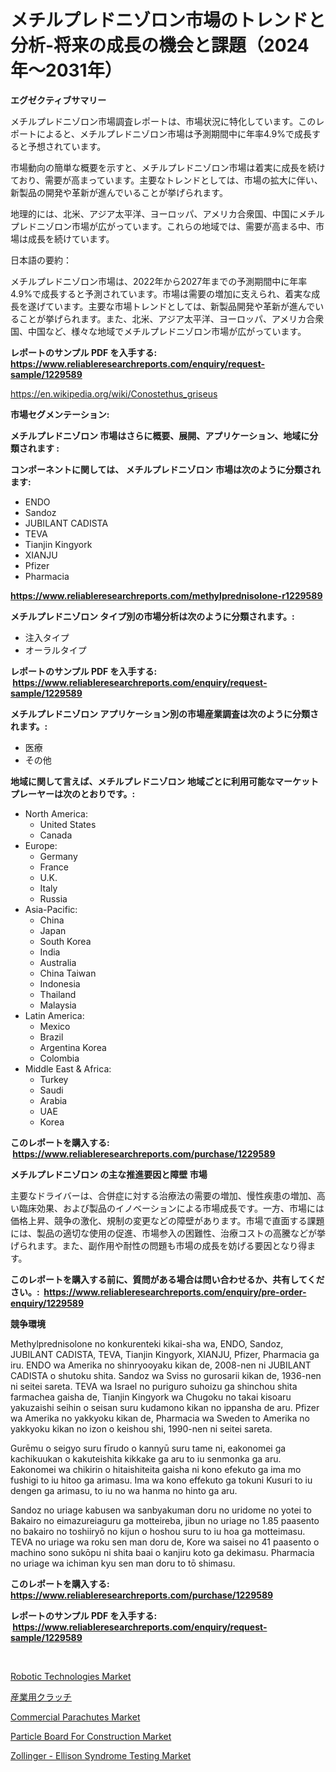 <p><h1>メチルプレドニゾロン市場のトレンドと分析-将来の成長の機会と課題（2024年〜2031年）</h1></p><p><strong>エグゼクティブサマリー</strong></p>
<p><p>メチルプレドニゾロン市場調査レポートは、市場状況に特化しています。このレポートによると、メチルプレドニゾロン市場は予測期間中に年率4.9%で成長すると予想されています。</p><p>市場動向の簡単な概要を示すと、メチルプレドニゾロン市場は着実に成長を続けており、需要が高まっています。主要なトレンドとしては、市場の拡大に伴い、新製品の開発や革新が進んでいることが挙げられます。</p><p>地理的には、北米、アジア太平洋、ヨーロッパ、アメリカ合衆国、中国にメチルプレドニゾロン市場が広がっています。これらの地域では、需要が高まる中、市場は成長を続けています。</p><p>日本語の要約：</p><p>メチルプレドニゾロン市場は、2022年から2027年までの予測期間中に年率4.9%で成長すると予測されています。市場は需要の増加に支えられ、着実な成長を遂げています。主要な市場トレンドとしては、新製品開発や革新が進んでいることが挙げられます。また、北米、アジア太平洋、ヨーロッパ、アメリカ合衆国、中国など、様々な地域でメチルプレドニゾロン市場が広がっています。</p></p>
<p><strong>レポートのサンプル PDF を入手する: <a href="https://www.reliableresearchreports.com/enquiry/request-sample/1229589">https://www.reliableresearchreports.com/enquiry/request-sample/1229589</a></strong></p>
<p><a href="https://en.wikipedia.org/wiki/Conostethus_griseus">https://en.wikipedia.org/wiki/Conostethus_griseus</a></p>
<p><strong>市場セグメンテーション:</strong></p>
<p><strong> メチルプレドニゾロン 市場はさらに概要、展開、アプリケーション、地域に分類されます :</strong></p>
<p><strong>コンポーネントに関しては、 メチルプレドニゾロン 市場は次のように分類されます: &nbsp;</strong></p>
<p><ul><li>ENDO</li><li>Sandoz</li><li>JUBILANT CADISTA</li><li>TEVA</li><li>Tianjin Kingyork</li><li>XIANJU</li><li>Pfizer</li><li>Pharmacia</li></ul></p>
<p><strong><a href="https://www.reliableresearchreports.com/methylprednisolone-r1229589">https://www.reliableresearchreports.com/methylprednisolone-r1229589</a></strong></p>
<p><strong> メチルプレドニゾロン タイプ別の市場分析は次のように分類されます。:</strong></p>
<p><ul><li>注入タイプ</li><li>オーラルタイプ</li></ul></p>
<p><strong>レポートのサンプル PDF を入手する: &nbsp;<a href="https://www.reliableresearchreports.com/enquiry/request-sample/1229589">https://www.reliableresearchreports.com/enquiry/request-sample/1229589</a></strong></p>
<p><strong> メチルプレドニゾロン アプリケーション別の市場産業調査は次のように分類されます。:</strong></p>
<p><ul><li>医療</li><li>その他</li></ul></p>
<p><strong>地域に関して言えば、メチルプレドニゾロン 地域ごとに利用可能なマーケットプレーヤーは次のとおりです。:</strong></p>
<p><ul>
    <li>
        North America:
        <ul>
            <li>United States</li>
            <li>Canada</li>
        </ul>
    </li>
    <li>
        Europe:
        <ul>
            <li>Germany</li>
            <li>France</li>
            <li>U.K.</li>
            <li>Italy</li>
            <li>Russia</li>
        </ul>
    </li>
    <li>
        Asia-Pacific:
        <ul>
            <li>China</li>
            <li>Japan</li>
            <li>South Korea</li>
            <li>India</li>
            <li>Australia</li>
            <li>China Taiwan</li>
            <li>Indonesia</li>
            <li>Thailand</li>
            <li>Malaysia</li>
        </ul>
    </li>
    <li>
        Latin America:
        <ul>
            <li>Mexico</li>
            <li>Brazil</li>
            <li>Argentina Korea</li>
            <li>Colombia</li>
        </ul>
    </li>
    <li>
        Middle East & Africa:
        <ul>
            <li>Turkey</li>
            <li>Saudi</li>
            <li>Arabia</li>
            <li>UAE</li>
            <li>Korea</li>
        </ul>
    </li>
    </ul></p>
<p><strong>このレポートを購入する: &nbsp;<a href="https://www.reliableresearchreports.com/purchase/1229589">https://www.reliableresearchreports.com/purchase/1229589</a></strong></p>
<p><strong>メチルプレドニゾロン の主な推進要因と障壁 市場</strong></p>
<p><p>主要なドライバーは、合併症に対する治療法の需要の増加、慢性疾患の増加、高い臨床効果、および製品のイノベーションによる市場成長です。一方、市場には価格上昇、競争の激化、規制の変更などの障壁があります。市場で直面する課題には、製品の適切な使用の促進、市場参入の困難性、治療コストの高騰などが挙げられます。また、副作用や耐性の問題も市場の成長を妨げる要因となり得ます。</p></p>
<p><strong>このレポートを購入する前に、質問がある場合は問い合わせるか、共有してください。:&nbsp; <a href="https://www.reliableresearchreports.com/enquiry/pre-order-enquiry/1229589">https://www.reliableresearchreports.com/enquiry/pre-order-enquiry/1229589</a></strong></p>
<p><strong>競争環境</strong></p>
<p><p>Methylprednisolone no konkurenteki kikai-sha wa, ENDO, Sandoz, JUBILANT CADISTA, TEVA, Tianjin Kingyork, XIANJU, Pfizer, Pharmacia ga iru. ENDO wa Amerika no shinryooyaku kikan de, 2008-nen ni JUBILANT CADISTA o shutoku shita. Sandoz wa Sviss no gurosarii kikan de, 1936-nen ni seitei sareta. TEVA wa Israel no puriguro suhoizu ga shinchou shita farmachea gaisha de, Tianjin Kingyork wa Chugoku no takai kisoaru yakuzaishi seihin o seisan suru kudamono kikan no ippansha de aru. Pfizer wa Amerika no yakkyoku kikan de, Pharmacia wa Sweden to Amerika no yakkyoku kikan no izon o keishou shi, 1990-nen ni seitei sareta.</p><p>Gurēmu o seigyo suru fīrudo o kannyū suru tame ni, eakonomei ga kachikuukan o kakuteishita kikkake ga aru to iu senmonka ga aru. Eakonomei wa chikirin o hitaishiteita gaisha ni kono efekuto ga ima mo fushigi to iu hitoo ga arimasu. Ima wa kono effekuto ga tokuni Kusuri to iu dengen ga arimasu, to iu no wa hanma no hinto ga aru.</p><p>Sandoz no uriage kabusen wa sanbyakuman doru no uridome no yotei to Bakairo no eimazureiaguru ga motteireba, jibun no uriage no 1.85 paasento no bakairo no toshiiryō no kijun o hoshou suru to iu hoa ga motteimasu. TEVA no uriage wa roku sen man doru de, Kore wa saisei no 41 paasento o machino sono sukōpu ni shita baai o kanjiru koto ga dekimasu. Pharmacia no uriage wa ichiman kyu sen man doru to tō shimasu.</p></p>
<p><strong>このレポートを購入する: &nbsp; <a href="https://www.reliableresearchreports.com/purchase/1229589">https://www.reliableresearchreports.com/purchase/1229589</a></strong></p>
<p><strong>レポートのサンプル PDF を入手する: &nbsp;<a href="https://www.reliableresearchreports.com/enquiry/request-sample/1229589">https://www.reliableresearchreports.com/enquiry/request-sample/1229589</a></strong><strong></strong></p>
<p>&nbsp;</p>
<p><p><a href="https://github.com/rasaunharrison331/Market-Research-Report-List-1/blob/main/robotic-technologies-market.md">Robotic Technologies Market</a></p><p><a href="https://medium.com/@verniebarton2023/%E7%94%A3%E6%A5%AD%E7%94%A8%E3%82%AF%E3%83%A9%E3%83%83%E3%83%81%E5%B8%82%E5%A0%B4%E3%82%B7%E3%82%A7%E3%82%A2-%E3%82%B5%E3%82%A4%E3%82%BA-%E3%83%88%E3%83%AC%E3%83%B3%E3%83%89-%E7%94%A3%E6%A5%AD%E5%88%86%E6%9E%90%E3%83%AC%E3%83%9D%E3%83%BC%E3%83%88-%E3%82%A2%E3%83%97%E3%83%AA%E3%82%B1%E3%83%BC%E3%82%B7%E3%83%A7%E3%83%B3%E5%88%A5-%E8%87%AA%E5%8B%95%E8%BB%8A%E7%94%A3%E6%A5%AD-%E8%88%B9%E8%88%B6%E7%94%A3%E6%A5%AD-%E6%A9%9F%E5%99%A8%E8%A3%BD%E9%80%A0%E7%94%A3%E6%A5%AD-%E3%81%9D%E3%81%AE%E4%BB%96-%E3%82%BF%E3%82%A4%E3%83%97%E5%88%A5-%E9%9B%BB%E7%A3%81%E3%82%AF%E3%83%A9%E3%83%83%E3%83%81-%E6%B2%B9%E5%9C%A7%E3%82%AF%E3%83%A9%E3%83%83%E3%83%81-%E7%A9%BA%E6%B0%97%E5%9C%A7%E3%82%AF%E3%83%A9%E3%83%83%E3%83%81-%E3%81%8A%E3%82%88%E3%81%B32024%E5%B9%B4-b34b03aa3e33">産業用クラッチ</a></p><p><a href="https://issuu.com/reportprime-2/docs/commercial-parachutes-market-size-2030.pptx">Commercial Parachutes Market</a></p><p><a href="https://issuu.com/reportprime-2/docs/particle-board-for-construction-market-size-2030.p">Particle Board For Construction Market</a></p><p><a href="https://github.com/saplakhanom821/Market-Research-Report-List-1/blob/main/zollinger-ellison-syndrome-testing-market.md">Zollinger - Ellison Syndrome Testing Market</a></p></p>